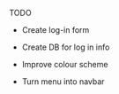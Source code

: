 TODO

* Create log-in form
* Create DB for log in info

* Improve colour scheme
* Turn menu into navbar
